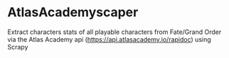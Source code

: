 # AtlasAcademyscaper
 Extract characters stats of all playable characters from Fate/Grand Order via the Atlas Academy api (https://api.atlasacademy.io/rapidoc) using Scrapy
